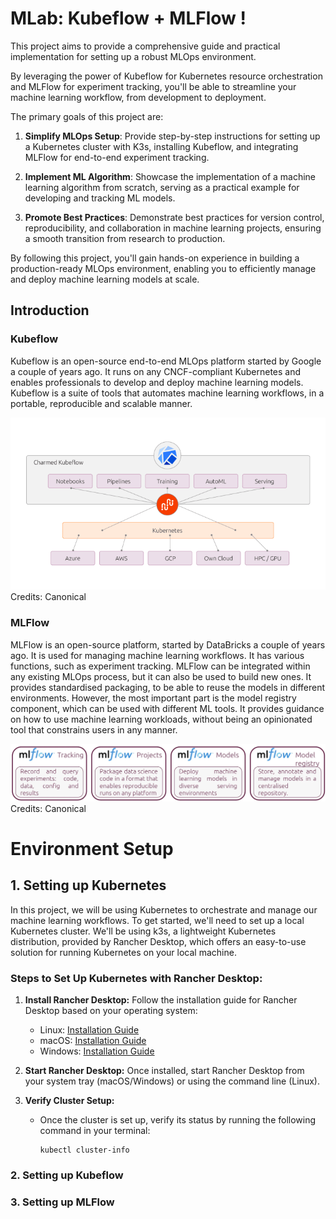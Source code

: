 # MLab: Kubeflow + MLFlow !

This project aims to provide a comprehensive guide and practical implementation for setting up a robust MLOps environment. 

By leveraging the power of Kubeflow for Kubernetes resource orchestration and MLFlow for experiment tracking, you'll be able to streamline your machine learning workflow, from development to deployment.

The primary goals of this project are:

1. **Simplify MLOps Setup**: Provide step-by-step instructions for setting up a Kubernetes cluster with K3s, installing Kubeflow, and integrating MLFlow for end-to-end experiment tracking.

2. **Implement ML Algorithm**: Showcase the implementation of a machine learning algorithm from scratch, serving as a practical example for developing and tracking ML models.

3. **Promote Best Practices**: Demonstrate best practices for version control, reproducibility, and collaboration in machine learning projects, ensuring a smooth transition from research to production.

By following this project, you'll gain hands-on experience in building a production-ready MLOps environment, enabling you to efficiently manage and deploy machine learning models at scale.

## Introduction

### Kubeflow
Kubeflow is an open-source end-to-end MLOps platform started by Google a couple of years ago. It runs on any CNCF-compliant Kubernetes and enables professionals to develop and deploy machine learning models. Kubeflow is a suite of tools that automates machine learning workflows, in a portable, reproducible and scalable manner. 

![Kubeflow architecture](./images/kubeflow.png)
Credits: Canonical


### MLFlow
MLFlow is an open-source platform, started by DataBricks a couple of years ago. It is used for managing machine learning workflows. It has various functions, such as experiment tracking. MLFlow can be integrated within any existing MLOps process, but it can also be used to build new ones. It provides standardised packaging, to be able to reuse the models in different environments. However, the most important part is the model registry component, which can be used with different ML tools. It provides guidance on how to use machine learning workloads, without being an opinionated tool that constrains users in any manner.

![MLFlow](./images/mlflow.png)
Credits: Canonical

# Environment Setup

## 1. Setting up Kubernetes
In this project, we will be using Kubernetes to orchestrate and manage our machine learning workflows. To get started, we'll need to set up a local Kubernetes cluster. We'll be using k3s, a lightweight Kubernetes distribution, provided by Rancher Desktop, which offers an easy-to-use solution for running Kubernetes on your local machine.

### Steps to Set Up Kubernetes with Rancher Desktop:
1. **Install Rancher Desktop:**
   Follow the installation guide for Rancher Desktop based on your operating system:
   - Linux: [Installation Guide](https://docs.rancherdesktop.io/getting-started/installation#windows)
   - macOS: [Installation Guide](https://docs.rancherdesktop.io/getting-started/installation#macos)
   - Windows: [Installation Guide](https://docs.rancherdesktop.io/getting-started/installation#windows)

2. **Start Rancher Desktop:**
   Once installed, start Rancher Desktop from your system tray (macOS/Windows) or using the command line (Linux).

3. **Verify Cluster Setup:**
   - Once the cluster is set up, verify its status by running the following command in your terminal:
     ```
     kubectl cluster-info
     ```


### 2. Setting up Kubeflow

### 3. Setting up MLFlow